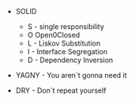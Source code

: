 - SOLID
  - S - single responsibility
  - O Open0Closed
  - L - Liskov Substitution
  - I - Interface Segregation
  - D - Dependency Inversion

- YAGNY - You aren`t gonna need it

- DRY - Don`t repeat yourself